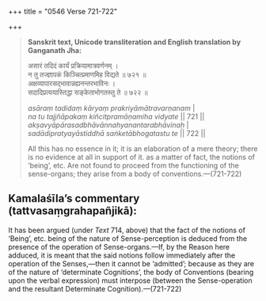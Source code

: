 +++
title = "0546 Verse 721-722"

+++
> **Sanskrit text, Unicode transliteration and English translation by Ganganath Jha:** 
>
> असारं तदिदं कार्यं प्रक्रियामात्रवर्णनम् ।  
> न तु तज्ज्ञापकं किञ्चित्प्रमाणमिह विद्यते ॥ ७२१ ॥  
> अक्षव्यापारसद्भावान्नह्यनन्तरभाविनः ।  
> सदादिप्रत्ययास्तिद्धा सङ्केताभोगतस्तु ते ॥ ७२२ ॥ 
>
> *asāraṃ tadidaṃ kāryaṃ prakriyāmātravarṇanam* \|  
> *na tu tajjñāpakaṃ kiñcitpramāṇamiha vidyate* \|\| 721 \|\|  
> *akṣavyāpārasadbhāvānnahyanantarabhāvinaḥ* \|  
> *sadādipratyayāstiddhā saṅketābhogatastu te* \|\| 722 \|\| 
>
> All this has no essence in it; it is an elaboration of a mere theory; there is no evidence at all in support of it. as a matter of fact, the notions of ‘being’, etc. Are not found to proceed from the functioning of the sense-organs; they arise from a body of conventions.—(721-722)



## Kamalaśīla’s commentary (tattvasaṃgrahapañjikā):

It has been argued (under *Text* 714, above) that the fact of the notions of ‘Being’, etc. being of the nature of Sense-perception is deduced from the presence of the operation of Sense-organs.—If, by the Reason here adduced, it is meant that the said notions follow immediately after the operation of the Senses,—then it cannot be ‘admitted’; because as they are of the nature of ‘determinate Cognitions’, the body of Conventions (bearing upon the verbal expression) must interpose (between the Sense-operation and the resultant Determinate Cognition).—(721-722)


